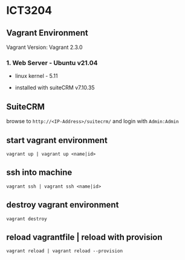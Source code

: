 # ICT3204

## Vagrant Environment

Vagrant Version: Vagrant 2.3.0

### 1. Web Server - Ubuntu v21.04

- linux kernel - 5.11

- installed with suiteCRM v7.10.35

## SuiteCRM

browse to `http://<IP-Address>/suitecrm/` and login with `Admin:Admin`

## start vagrant environment
```
vagrant up | vagrant up <name|id>
```

## ssh into machine
```
vagrant ssh | vagrant ssh <name|id>
```

## destroy vagrant environment
```
vagrant destroy
```

## reload vagrantfile | reload with provision
```
vagrant reload | vagrant reload --provision
```